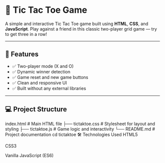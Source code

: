 # 🧠 Tic Tac Toe Game

A simple and interactive Tic Tac Toe game built using **HTML**, **CSS**, and **JavaScript**. Play against a friend in this classic two-player grid game — try to get three in a row!

---

## 📌 Features

- ✅ Two-player mode (X and O)
- ✅ Dynamic winner detection
- ✅ Game reset and new game buttons
- ✅ Clean and responsive UI
- ✅ Built without any external libraries

---

## 💻 Project Structure

index.html # Main HTML file
├── tictaktoe.css # Stylesheet for layout and styling
├── tictaktoe.js # Game logic and interactivity
└── README.md # Project documentation
cd tictaktoe
🛠️ Technologies Used
HTML5

CSS3

Vanilla JavaScript (ES6)



